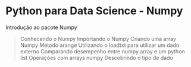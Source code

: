 # Python para Data Science - Numpy
 Introdução ao pacote Numpy

> Conhecendo o Numpy
> Importando o Numpy
> Criando uma array Numpy
> Método arange
> Utilizando o loadtxt para utilizar um dado externo
> Comparando desempenho entre numpy array e um python list
> Operações com arrays numpy
> Descobrindo o tipo de dado
